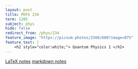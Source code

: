 ```yaml
---
layout: post
title: PHYS 234
term: 1205
subject: phys
hide: false
redirect_from: /phys/234
feature_image: "https://picsum.photos/2560/600?image=875"
feature_text: |
    <h2 style="color:white;"> Quantum Physics 1 </h2>
---
```


[LaTeX notes](/pdfs/1205/phys234.pdf)  [markdown notes](/md/1205/phys234/)
